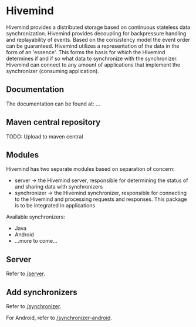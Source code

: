 # Hivemind

Hivemind provides a distributed storage based on continuous stateless data synchronization. 
Hivemind provides decoupling for backpressure handling and replayability of events. Based on the consistency model the event order can be guaranteed.
Hivemind utilizes a representation of the data in the form of an 'essence'. This forms the basis for which the Hivemind determines if and if so what data to synchronize with the synchronizer.
Hivemind can connect to any amount of applications that implement the synchronizer (consuming application).

## Documentation

The documentation can be found at: ...

## Maven central repository

TODO: Upload to maven central

## Modules

Hivemind has two separate modules based on separation of concern:
- server -> the Hivemind server, responsible for determining the status of and sharing data with synchronizers
- synchronizer -> the Hivemind synchronizer, responsible for connecting to the Hivemind and processing requests and responses. This package is to be integrated in applications

Available synchronizers:
- Java
- Android
- ...more to come...

## Server

Refer to [/server](/server).

## Add synchronizers

Refer to [/synchronizer](/synchronizer).

For Android, refer to  [/synchronizer-android](/synchronizer-android).

